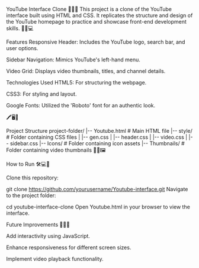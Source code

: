 YouTube Interface Clone
🎥✨📱 This project is a clone of the YouTube interface built using HTML and CSS. It replicates the structure and design of the YouTube homepage to practice and showcase front-end development skills. 🎨📂💻

Features
Responsive Header: Includes the YouTube logo, search bar, and user options.

Sidebar Navigation: Mimics YouTube's left-hand menu.

Video Grid: Displays video thumbnails, titles, and channel details.

Technologies Used
HTML5: For structuring the webpage.

CSS3: For styling and layout.

Google Fonts: Utilized the 'Roboto' font for an authentic look.

🖍️🖥️📖

Project Structure
project-folder/
|-- Youtube.html         # Main HTML file
|-- style/               # Folder containing CSS files
|   |-- gen.css
|   |-- header.css
|   |-- video.css
|   |-- sidebar.css
|-- Icons/               # Folder containing icon assets
|-- Thumbnails/          # Folder containing video thumbnails
📁📜🖼️

How to Run
🛠️💻📲

Clone this repository:

git clone https://github.com/yourusername/Youtube-interface.git
Navigate to the project folder:

cd youtube-interface-clone
Open Youtube.html in your browser to view the interface.

Future Improvements
🚀🎯🔮

Add interactivity using JavaScript.

Enhance responsiveness for different screen sizes.

Implement video playback functionality.
